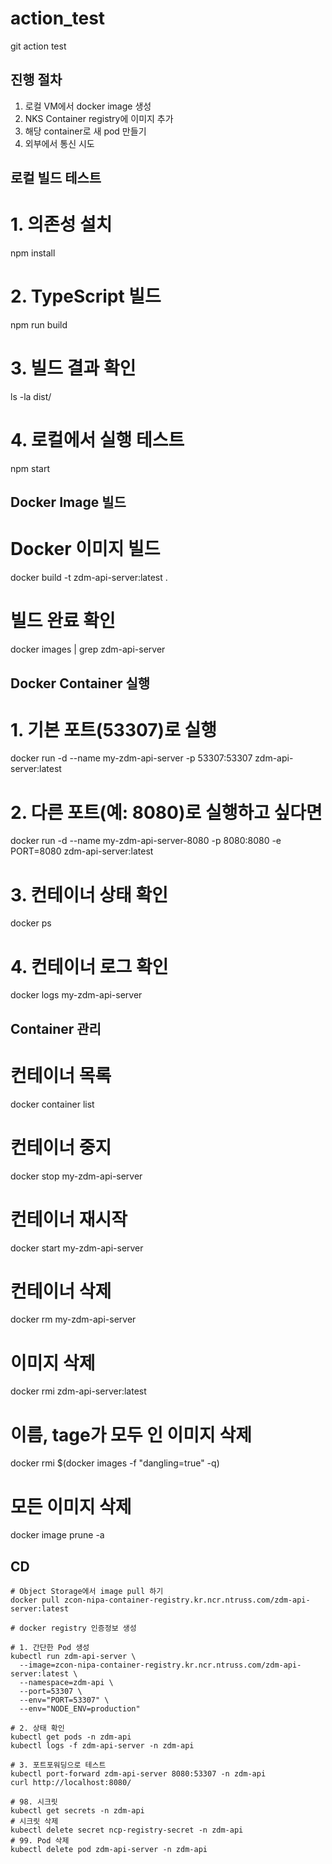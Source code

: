 # action_test
git action test


## 진행 절차
1. 로컬 VM에서 docker image 생성
2. NKS Container registry에 이미지 추가
3. 해당 container로 새 pod 만들기
4. 외부에서 통신 시도



## 로컬 빌드 테스트
# 1. 의존성 설치
npm install

# 2. TypeScript 빌드
npm run build

# 3. 빌드 결과 확인
ls -la dist/

# 4. 로컬에서 실행 테스트
npm start

## Docker Image 빌드
# Docker 이미지 빌드
docker build -t zdm-api-server:latest .

# 빌드 완료 확인
docker images | grep zdm-api-server

## Docker Container 실행
# 1. 기본 포트(53307)로 실행
docker run -d --name my-zdm-api-server -p 53307:53307 zdm-api-server:latest

# 2. 다른 포트(예: 8080)로 실행하고 싶다면
docker run -d --name my-zdm-api-server-8080 -p 8080:8080 -e PORT=8080 zdm-api-server:latest

# 3. 컨테이너 상태 확인
docker ps

# 4. 컨테이너 로그 확인
docker logs my-zdm-api-server

## Container 관리
# 컨테이너 목록
docker container list

# 컨테이너 중지
docker stop my-zdm-api-server

# 컨테이너 재시작
docker start my-zdm-api-server

# 컨테이너 삭제
docker rm my-zdm-api-server

# 이미지 삭제
docker rmi zdm-api-server:latest

# 이름, tage가 모두 <none>인 이미지 삭제
docker rmi $(docker images -f "dangling=true" -q)

# 모든 이미지 삭제
docker image prune -a


## CD
```
# Object Storage에서 image pull 하기
docker pull zcon-nipa-container-registry.kr.ncr.ntruss.com/zdm-api-server:latest

# docker registry 인증정보 생성

# 1. 간단한 Pod 생성
kubectl run zdm-api-server \
  --image=zcon-nipa-container-registry.kr.ncr.ntruss.com/zdm-api-server:latest \
  --namespace=zdm-api \
  --port=53307 \
  --env="PORT=53307" \
  --env="NODE_ENV=production"

# 2. 상태 확인
kubectl get pods -n zdm-api
kubectl logs -f zdm-api-server -n zdm-api

# 3. 포트포워딩으로 테스트
kubectl port-forward zdm-api-server 8080:53307 -n zdm-api
curl http://localhost:8080/

# 98. 시크릿
kubectl get secrets -n zdm-api
# 시크릿 삭제
kubectl delete secret ncp-registry-secret -n zdm-api
# 99. Pod 삭제
kubectl delete pod zdm-api-server -n zdm-api
```